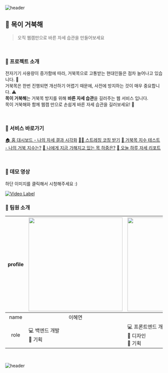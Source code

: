   ![header](https://capsule-render.vercel.app/api?type=wave&color=39473e&height=150&section=header)

<h2> 🐢 목이 거북해 </h2>

> 오직 웹캠만으로 바른 자세 습관을 만들어보세요

<br/>

### 🌿 프로젝트 소개
<p>
전자기기 사용량이 증가함에 따라, 거북목으로 고통받는 현대인들은 점차 늘어나고 있습니다. 🤕<br/>
거북목은 한번 진행되면 개선하기 어렵기 때문에, 사전에 방지하는 것이 매우 중요합니다. ⚠️<br/>
<b>목이 거북해</b>는 거북목 방지를 위해 <b>바른 자세 습관</b>을 길러주는 웹 서비스 입니다.<br/> 
목이 거북해와 함께 웹캠 만으로 손쉽게 바른 자세 습관을 길러보세요! 🐢
</p>
<br/>

### 🌿 서비스 바로가기
 <a href="https://neckisturtle.com">🏠 홈 대시보드 - 나의 자세 결과 시각화</a>
 <a href="https://neckisturtle.com/stretching/all">🧘‍♀️ 스트레칭 코칭 받기</a>
<a href="https://neckisturtle.com/test/turtleneck">💯 거북목 지수 테스트 - 나의 거북 지수는?</a>
<a href="https://neckisturtle.com/check-pose">🤔 나에게 지금 가해지고 있는 목 하중은?</a>
<a href="https://neckisturtle.com/report/example">📝 오늘 하루 자세 리포트</a>

<br/>

### 🌿 데모 영상
<p>하단 이미지를 클릭해서 시청해주세요 :)</p>

[![Video Label](https://user-images.githubusercontent.com/49464171/222917062-8b5d0469-7a8a-44c9-9f2b-960ecbec417f.png)](https://www.youtube.com/watch?v=W9b9dMaMn7c&t=2s)
<br/>
### 🌿 팀원 소개

| profile | [<img src="https://avatars.githubusercontent.com/u/39080868?v=4" width="300">](https://github.com/hyeyeon-sun) | [<img src="https://avatars.githubusercontent.com/u/49464171?v=4" width="300">](https://github.com/Moonchaeyeon) |
|:---:|:---:|:---:|
| name | 이혜연 | 문채연 |
| role | <div align="left">💻 백엔드 개발</div><div align="left">:pencil: 기획</div> | <div align="left">💻 프론트엔드 개발</div><div align="left">:art: 디자인</div><div align="left">:pencil: 기획</div> |
<br/>

![header](https://capsule-render.vercel.app/api?type=wave&color=39473e&height=150&section=footer)